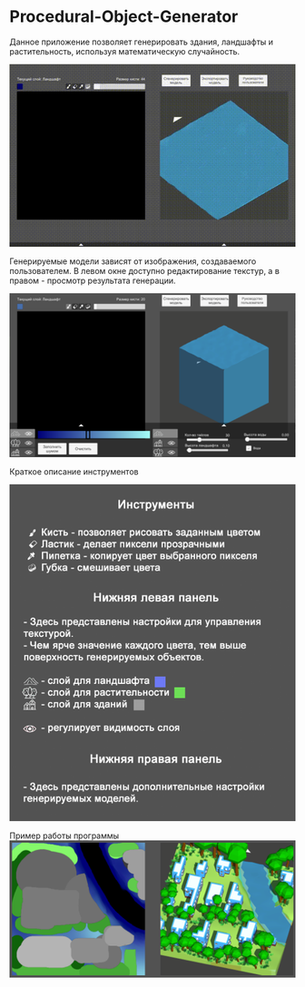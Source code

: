 # Procedural-Object-Generator
Данное приложение позволяет генерировать здания, ландшафты и растительность, используя математическую случайность.

![Demo](https://github.com/sparklemod/Procedural-Object-Generator/blob/main/screens/demo.gif)

Генерируемые модели зависят от изображения, создаваемого пользователем. В левом окне доступно редактирование текстур, а в правом - просмотр результата генерации. 

![Интерфейс](https://github.com/sparklemod/Procedural-Object-Generator/blob/main/screens/UI.png)

Краткое описание инструментов
 
![Инструменты](https://github.com/sparklemod/Procedural-Object-Generator/blob/main/screens/manual.png)

Пример работы программы
![Пример работы программы](https://github.com/sparklemod/Procedural-Object-Generator/blob/main/screens/result2.png)

